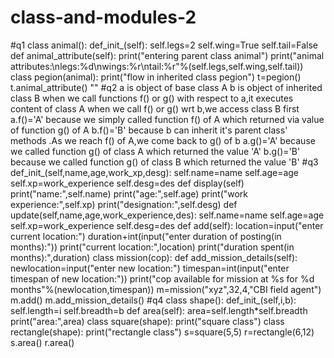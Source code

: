 # class-and-modules-2
#q1
class animal():
def_init_(self):
self.legs=2
self.wing=True
self.tail=False
def animal_attribute(self):
print("entering parent class animal")
print("animal attributes:\nlegs:%d\nwings:%r\ntail:%r"%(self.legs,self.wing,self.tail))
class pegion(animal):
print("flow in inherited class pegion")
t=pegion()
t.animal_attribute()
""
#q2
a is object of base class A
b is object of inherited class B
when we call functions f() or g() with respect to a,it executes content
of class A when we call f() or g() wrt b,we access class B first
a.f()='A' because we simply called function f() of A which returned via value 
of function g() of A
b.f()='B' because b can inherit it's parent class' methods .As we reach f()
of A,we come back to g() of b
a.g()='A' because we called function g() of class A which returned the value 'A'
b.g()='B' because we called function g() of class B which returned the value 'B'
#q3
def_init_(self,name,age,work_xp,desg):
self.name=name
self.age=age
self.xp=work_experience
self.desg=des
def display(self)
print("name:",self.name)
print("age:",self.age)
print("work experience:",self.xp)
print("designation:",self.desg)
def update(self,name,age,work_experience,des):
self.name=name
self.age=age
self.xp=work_experience
self.desg=des
def add(self):
location=input("enter current location:")
duration+int(input("enter duration of posting(in months):"))
print("current location:",location)
print("duration spent(in months):",duration)
class mission(cop):
def add_mission_details(self):
newlocation=input("enter new location:")
timespan=int(input("enter timespan of new location:"))
print("cop available for mission at %s for %d months"%(newlocation,timespan))
m=mission("xyz",32,4,"CBI field agent")
m.add()
m.add_mission_details()
#q4
class shape():
def_init_(self,i,b):
self.length=i
self.breadth=b
def area(self):
area=self.length*self.breadth
print("area:",area)
class square(shape):
print("square class")
class rectangle(shape):
print("rectangle class")
s=square(5,5)
r=rectangle(6,12)
s.area()
r.area()
